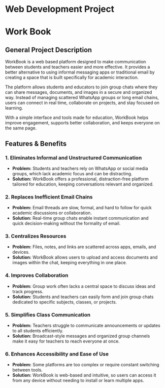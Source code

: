 # Web Development Project

# Work Book 

## General Project Description

WorkBook is a web based platform designed to make communication between students and teachers easier and more effective. It provides a better alternative to using informal messaging apps or traditional email by creating a space that is built specifically for academic interaction.

The platform allows students and educators to join group chats where they can share messages, documents, and images in a secure and organized way. Instead of managing scattered WhatsApp groups or long email chains, users can connect in real time, collaborate on projects, and stay focused on learning.

With a simple interface and tools made for education, WorkBook helps improve engagement, supports better collaboration, and keeps everyone on the same page.

## Features & Benefits

### 1. Eliminates Informal and Unstructured Communication
- **Problem:** Students and teachers rely on WhatsApp or social media groups, which lack academic focus and can be distracting.
- **Solution:** WorkBook offers a professional, distraction-free platform tailored for education, keeping conversations relevant and organized.

### 2. Replaces Inefficient Email Chains
- **Problem:** Email threads are slow, formal, and hard to follow for quick academic discussions or collaboration.
- **Solution:** Real-time group chats enable instant communication and quick decision-making without the formality of email.

### 3. Centralizes Resources
- **Problem:** Files, notes, and links are scattered across apps, emails, and devices.
- **Solution:** WorkBook allows users to upload and access documents and images within the chat, keeping everything in one place.

### 4. Improves Collaboration
- **Problem:** Group work often lacks a central space to discuss ideas and track progress.
- **Solution:** Students and teachers can easily form and join group chats dedicated to specific subjects, classes, or projects.

### 5. Simplifies Class Communication
- **Problem:** Teachers struggle to communicate announcements or updates to all students efficiently.
- **Solution:** Broadcast-style messages and organized group channels make it easy for teachers to reach everyone at once.

### 6. Enhances Accessibility and Ease of Use
- **Problem:** Some platforms are too complex or require constant switching between tools.
- **Solution:** WorkBook is web-based and intuitive, so users can access it from any device without needing to install or learn multiple apps.

